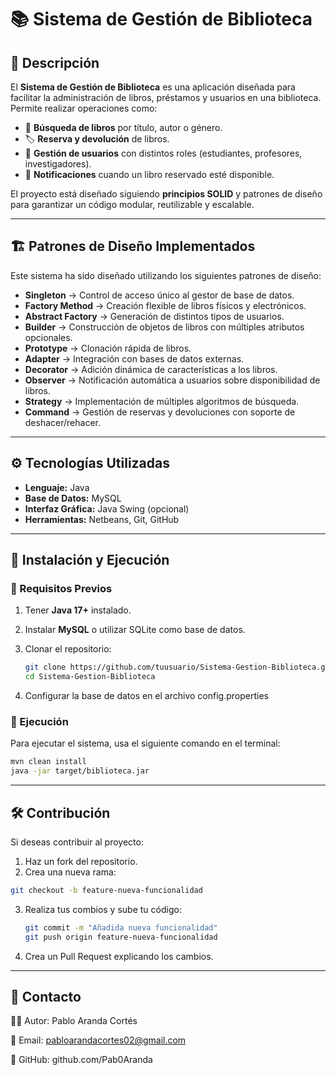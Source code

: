 # 📚 Sistema de Gestión de Biblioteca  

## 📖 Descripción  
El **Sistema de Gestión de Biblioteca** es una aplicación diseñada para facilitar la administración de libros, préstamos y usuarios en una biblioteca. Permite realizar operaciones como:  
- 📌 **Búsqueda de libros** por título, autor o género.  
- 🏷️ **Reserva y devolución** de libros.  
- 👤 **Gestión de usuarios** con distintos roles (estudiantes, profesores, investigadores).  
- 🔔 **Notificaciones** cuando un libro reservado esté disponible.  

El proyecto está diseñado siguiendo **principios SOLID** y patrones de diseño para garantizar un código modular, reutilizable y escalable.  

---

## 🏗️ Patrones de Diseño Implementados  
Este sistema ha sido diseñado utilizando los siguientes patrones de diseño:  

- **Singleton** → Control de acceso único al gestor de base de datos.  
- **Factory Method** → Creación flexible de libros físicos y electrónicos.  
- **Abstract Factory** → Generación de distintos tipos de usuarios.  
- **Builder** → Construcción de objetos de libros con múltiples atributos opcionales.  
- **Prototype** → Clonación rápida de libros.  
- **Adapter** → Integración con bases de datos externas.  
- **Decorator** → Adición dinámica de características a los libros.  
- **Observer** → Notificación automática a usuarios sobre disponibilidad de libros.  
- **Strategy** → Implementación de múltiples algoritmos de búsqueda.  
- **Command** → Gestión de reservas y devoluciones con soporte de deshacer/rehacer.  

---

## ⚙️ Tecnologías Utilizadas  
- **Lenguaje:** Java  
- **Base de Datos:** MySQL 
- **Interfaz Gráfica:** Java Swing (opcional)  
- **Herramientas:** Netbeans, Git, GitHub  

---

## 🚀 Instalación y Ejecución  

### 🔹 Requisitos Previos  
1. Tener **Java 17+** instalado.  
2. Instalar **MySQL** o utilizar SQLite como base de datos.  
3. Clonar el repositorio:  

   ```sh
   git clone https://github.com/tuusuario/Sistema-Gestion-Biblioteca.git
   cd Sistema-Gestion-Biblioteca

4. Configurar la base de datos en el archivo config.properties

### 🔹 Ejecución
Para ejecutar el sistema, usa el siguiente comando en el terminal:

  ```sh
  mvn clean install
  java -jar target/biblioteca.jar
  ```

---

## 🛠️ Contribución
Si deseas contribuir al proyecto:

1. Haz un fork del repositorio.
2. Crea una nueva rama:

  ```sh
  git checkout -b feature-nueva-funcionalidad
  ```

3. Realiza tus combios y sube tu código:

   ```sh
   git commit -m "Añadida nueva funcionalidad"
   git push origin feature-nueva-funcionalidad
   ```
4. Crea un Pull Request explicando los cambios.

---

## 📩 Contacto

👨‍💻 Autor: Pablo Aranda Cortés

📧 Email: pabloarandacortes02@gmail.com

🔗 GitHub: github.com/Pab0Aranda
